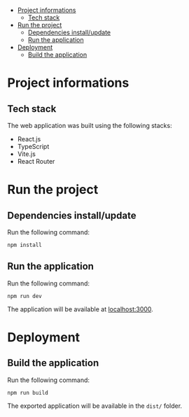 - [Project informations](#project-informations)
  - [Tech stack](#tech-stack)
- [Run the project](#run-the-project)
  - [Dependencies install/update](#dependencies-installupdate)
  - [Run the application](#run-the-application)
- [Deployment](#deployment)
  - [Build the application](#build-the-application)

# Project informations

## Tech stack

The web application was built using the following stacks:

- React.js
- TypeScript
- Vite.js
- React Router

# Run the project

## Dependencies install/update

Run the following command:

```
npm install
```

## Run the application

Run the following command:

```
npm run dev
```

The application will be available at [localhost:3000](http://localhost:3000).

# Deployment

## Build the application

Run the following command:

```
npm run build
```

The exported application will be available in the `dist/` folder.
